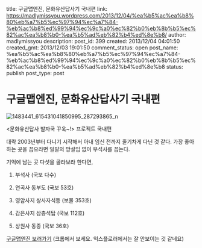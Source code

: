 title: 구글맵엔진, 문화유산답사기 국내편
link: https://madlymissyou.wordpress.com/2013/12/04/%ea%b5%ac%ea%b8%80%eb%a7%b5%ec%97%94%ec%a7%84-%eb%ac%b8%ed%99%94%ec%9c%a0%ec%82%b0%eb%8b%b5%ec%82%ac%ea%b8%b0-%ea%b5%ad%eb%82%b4%ed%8e%b8/
author: madlymissyou
description: 
post_id: 399
created: 2013/12/04 04:01:50
created_gmt: 2013/12/03 19:01:50
comment_status: open
post_name: %ea%b5%ac%ea%b8%80%eb%a7%b5%ec%97%94%ec%a7%84-%eb%ac%b8%ed%99%94%ec%9c%a0%ec%82%b0%eb%8b%b5%ec%82%ac%ea%b8%b0-%ea%b5%ad%eb%82%b4%ed%8e%b8
status: publish
post_type: post

# 구글맵엔진, 문화유산답사기 국내편

![1483441_615431041850995_287293865_n](http://madlymissyou.files.wordpress.com/2014/05/1483441_615431041850995_287293865_n.jpg?w=611)

<문화유산답사 발자국 꾸욱~!> 프로젝트 국내편

대략 2003년부터 다니기 시작해서 아내 임신 전까지 줄기차게 다닌 것 같다. 가장 좋아하는 곳을 꼽으라면 일말의 망설임 없이 부석사를 꼽는다.

기억에 남는 곳 다섯을 골라보라 한다면,

1) 부석사 (국보 다수)

2) 연곡사 동부도 (국보 53호)

3) 영암사지 쌍사자석등 (보물 353호)

4) 감은사지 삼층석탑 (국보 112호)

5) 상원사 동종 (국보 36호)

[구글맵엔진 보러가기](https://mapsengine.google.com/map/edit?mid=zuA8u0SDKdCQ.kyGe0Sg8N1IA) (크롬에서 보세요. 익스플로러에서는 잘 안보이는 것 같네요)